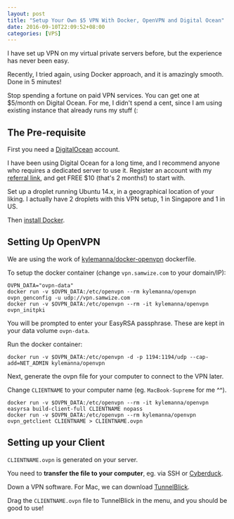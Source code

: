 ```yaml
---
layout: post
title: "Setup Your Own $5 VPN With Docker, OpenVPN and Digital Ocean"
date: 2016-09-10T22:09:52+08:00
categories: [VPS]
---
```


I have set up VPN on my virtual private servers before, but the experience has never been easy.

Recently, I tried again, using Docker approach, and it is amazingly smooth. Done in 5 minutes!

Stop spending a fortune on paid VPN services. You can get one at $5/month on Digital Ocean. For me, I didn't spend a cent, since I am using existing instance that already runs my stuff (:


## The Pre-requisite

First you need a [DigitalOcean](https://m.do.co/c/69baaaf5a07b) account.

I have been using Digital Ocean for a long time, and I recommend anyone who requires a dedicated server to use it. Register an account with my [referral link](https://m.do.co/c/69baaaf5a07b), and get FREE $10 (that's 2 months!) to start with.

Set up a droplet running Ubuntu 14.x, in a geographical location of your liking. I actually have 2 droplets with this VPN setup, 1 in Singapore and 1 in US.

Then [install Docker](https://www.digitalocean.com/community/tutorials/how-to-install-and-use-docker-getting-started).


## Setting Up OpenVPN

We are using the work of [kylemanna/docker-openvpn](https://github.com/kylemanna/docker-openvpn) dockerfile.

To setup the docker container (change `vpn.samwize.com` to your domain/IP):

    OVPN_DATA="ovpn-data"
    docker run -v $OVPN_DATA:/etc/openvpn --rm kylemanna/openvpn ovpn_genconfig -u udp://vpn.samwize.com
    docker run -v $OVPN_DATA:/etc/openvpn --rm -it kylemanna/openvpn ovpn_initpki

You will be prompted to enter your EasyRSA passphrase. These are kept in your data volume `ovpn-data`.

Run the docker container:

    docker run -v $OVPN_DATA:/etc/openvpn -d -p 1194:1194/udp --cap-add=NET_ADMIN kylemanna/openvpn

Next, generate the ovpn file for your computer to connect to the VPN later.

Change `CLIENTNAME` to your computer name (eg. `MacBook-Supreme` for me ^^).

    docker run -v $OVPN_DATA:/etc/openvpn --rm -it kylemanna/openvpn easyrsa build-client-full CLIENTNAME nopass
    docker run -v $OVPN_DATA:/etc/openvpn --rm kylemanna/openvpn ovpn_getclient CLIENTNAME > CLIENTNAME.ovpn


## Setting up your Client

`CLIENTNAME.ovpn` is generated on your server.

You need to **transfer the file to your computer**, eg. via SSH or [Cyberduck](https://cyberduck.io).

Down a VPN software. For Mac, we can download [TunnelBlick](https://tunnelblick.net).

Drag the `CLIENTNAME.ovpn` file to TunnelBlick in the menu, and you should be good to use!
